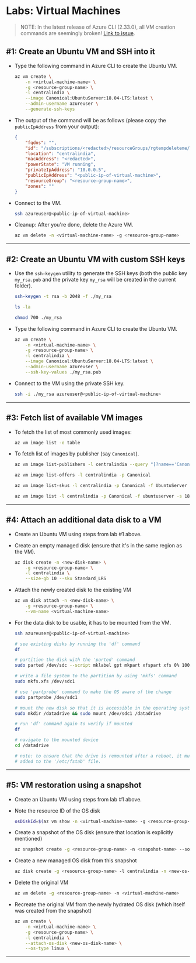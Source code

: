 # Labs: Virtual Machines

> NOTE: In the latest release of Azure CLI (2.33.0), all VM creation commands are seemingly broken! [Link to issue](https://github.com/Azure/azure-cli/issues/21224).


## #1: Create an Ubuntu VM and SSH into it

* Type the following command in Azure CLI to create the Ubuntu VM.

    ```bash
    az vm create \
        -n <virtual-machine-name> \
        -g <resource-group-name> \
        -l centralindia \
        --image Canonical:UbuntuServer:18.04-LTS:latest \
        --admin-username azureuser \
        --generate-ssh-keys
    ```

* The output of the command will be as follows (please copy the `publicIpAddress` from your output):

    ```json
    {
        "fqdns": "",
        "id": "/subscriptions/<redacted>/resourceGroups/rgtempdeleteme/providers/Microsoft.Compute/virtualMachines/<virtual-machine-name>",
        "location": "centralindia",
        "macAddress": "<redacted>",
        "powerState": "VM running",
        "privateIpAddress": "10.0.0.5",
        "publicIpAddress": "<public-ip-of-virtual-machine>",
        "resourceGroup": "<resource-group-name>",
        "zones": ""
    }
    ```

* Connect to the VM.

    ```bash
    ssh azureuser@<public-ip-of-virtual-machine>
    ```

* Cleanup: After you're done, delete the Azure VM.

    ```bash
    az vm delete -n <virtual-machine-name> -g <resource-group-name>
    ```

-----

## #2: Create an Ubuntu VM with custom SSH keys

* Use the `ssh-keygen` utility to generate the SSH keys (both the public key `my_rsa.pub` and the private key `my_rsa` will be created in the current folder).

    ```bash
    ssh-keygen -t rsa -b 2048 -f ./my_rsa

    ls -la

    chmod 700 ./my_rsa
    ```

* Type the following command in Azure CLI to create the Ubuntu VM.

    ```bash
    az vm create \
        -n <virtual-machine-name> \
        -g <resource-group-name> \
        -l centralindia \
        --image Canonical:UbuntuServer:18.04-LTS:latest \
        --admin-username azureuser \
        --ssh-key-values ./my_rsa.pub
    ```

* Connect to the VM using the private SSH key.

    ```bash
    ssh -i ./my_rsa azureuser@<public-ip-of-virtual-machine>
    ```

-----

## #3: Fetch list of available VM images

* To fetch the list of most commonly used images:

    ```bash
    az vm image list -o table
    ```

* To fetch list of images by publisher (say `Canonical`).

    ```bash
    az vm image list-publishers -l centralindia --query "[?name=='Canonical']"

    az vm image list-offers -l centralindia -p Canonical

    az vm image list-skus -l centralindia -p Canonical -f UbuntuServer

    az vm image list -l centralindia -p Canonical -f ubuntuserver -s 18.04-LTS
    ```

-----

## #4: Attach an additional data disk to a VM

* Create an Ubuntu VM using steps from lab #1 above.

* Create an empty managed disk (ensure that it's in the same region as the VM).

    ```bash
    az disk create -n <new-disk-name> \
        -g <resource-group-name> \
        -l centralindia \
        --size-gb 10 --sku Standard_LRS
    ```

* Attach the newly created disk to the existing VM

    ```bash
    az vm disk attach -n <new-disk-name> \
        -g <resource-group-name> \
        --vm-name <virtual-machine-name>
    ```

* For the data disk to be usable, it has to be mounted from the VM.

    ```bash
    ssh azureuser@<public-ip-of-virtual-machine>

    # see existing disks by running the 'df' command
    df

    # partition the disk with the 'parted' command
    sudo parted /dev/sdc --script mklabel gpt mkpart xfspart xfs 0% 100%

    # write a file system to the partition by using 'mkfs' command
    sudo mkfs.xfs /dev/sdc1

    # use 'partprobe' command to make the OS aware of the change
    sudo partprobe /dev/sdc1

    # mount the new disk so that it is accessible in the operating system.
    sudo mkdir /datadrive && sudo mount /dev/sdc1 /datadrive

    # run 'df' command again to verify if mounted
    df

    # navigate to the mounted device
    cd /datadrive

    # note: to ensure that the drive is remounted after a reboot, it must be
    # added to the '/etc/fstab' file.
    ```

-----

## #5: VM restoration using a snapshot

* Create an Ubuntu VM using steps from lab #1 above.

* Note the resource ID of the OS disk
  
    ```bash
    osDiskId=$(az vm show -n <virtual-machine-name> -g <resource-group-name> --query "storageProfile.osDisk.managedDisk.id" -o tsv)
    ```

* Create a snapshot of the OS disk (ensure that location is explicitly mentioned)

    ```bash
    az snapshot create -g <resource-group-name> -n <snapshot-name> --source $osDiskId -l centralindia
    ```

* Create a new managed OS disk from this snapshot

    ```bash
    az disk create -g <resource-group-name> -l centralindia -n <new-os-disk-name> --source <snapshot-name>
    ```

* Delete the original VM

    ```bash
    az vm delete -g <resource-group-name> -n <virtual-machine-name>
    ```

* Recreate the original VM from the newly hydrated OS disk (which itself was created from the snapshot)

    ```bash
    az vm create \
        -n <virtual-machine-name> \
        -g <resource-group-name> \
        -l centralindia \
        --attach-os-disk <new-os-disk-name> \
        --os-type linux \
    ```

-----
